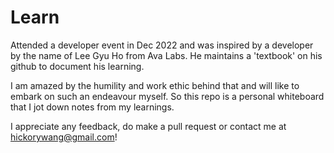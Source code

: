 # Learn

Attended a developer event in Dec 2022 and was inspired by a developer by the name of Lee Gyu Ho from Ava Labs. 
He maintains a 'textbook' on his github to document his learning. 

I am amazed by the humility and work ethic behind that and will like to embark on such an endeavour myself. 
So this repo is a personal whiteboard that I jot down notes from my learnings. 

I appreciate any feedback, do make a pull request or contact me at hickorywang@gmail.com! 
